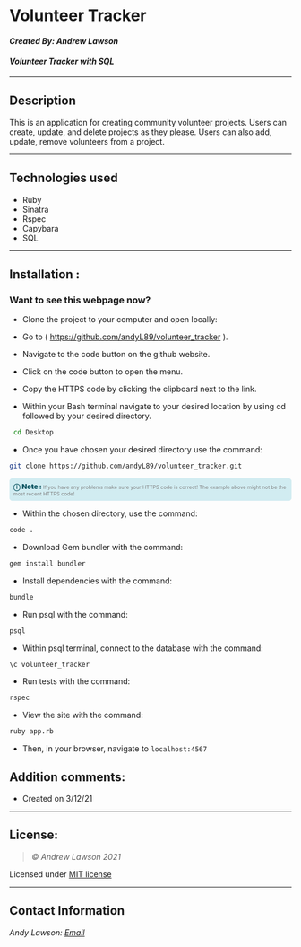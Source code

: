 # Volunteer Tracker
#### *Created By: Andrew Lawson*
#### *Volunteer Tracker with SQL*

* * *

## Description
This is an application for creating community volunteer projects. Users can create, update, and delete projects as they please. Users can also add, update, remove volunteers from a project.
* * *

## Technologies used
* Ruby
* Sinatra
* Rspec
* Capybara
* SQL

* * *


## Installation :
### Want to see this webpage now?

* Clone the project to your computer and open locally:

* Go to ( https://github.com/andyL89/volunteer_tracker ).

*  Navigate to the code button on the github website.

* Click on the code button to open the menu.

- Copy the HTTPS code by clicking the clipboard next to the link.

- Within your Bash terminal navigate to your desired location by using cd followed by your desired directory.

```bash
 cd Desktop
```

- Once you have chosen your desired directory use the command:
```bash
git clone https://github.com/andyL89/volunteer_tracker.git
```

<div
  style="
    background-color: #d1ecf1;
    color: grey; padding: 6px;
    font-size: 9px;
    border-radius: 5px;
    border: 1px solid #d4ecf1;
    margin-bottom: 12px"
>
  <span
    style="
      font-size: 12px;
      font-weight: 600;
      color: #0c5460;"
  >
    ⓘ
  </span>
  <span
    style="
      font-size: 12px;
      font-weight: 900;
      color: #0c5460;
      margin-bottom: 24px"
  >
    Note :
  </span>
  If you have any problems make sure your HTTPS code is correct! The example above might not be the most recent HTTPS code!
</div>


* Within the chosen directory, use the command:

``` bash
code .
```

* Download Gem bundler with the command:

``` bash
gem install bundler
```

* Install dependencies with the command:

``` bash
bundle
```

* Run psql with the command:

``` bash
psql
```

* Within psql terminal, connect to the database with the command:

``` bash
\c volunteer_tracker
```

* Run tests with the command:

``` bash
rspec
```

* View the site with the command:

``` bash
ruby app.rb
```

* Then, in your browser, navigate to `localhost:4567`

## Addition comments:
* Created on 3/12/21

* * *

## License:
> *&copy; Andrew Lawson 2021*

Licensed under [MIT license](https://mit-license.org/)

* * *

## Contact Information
_Andy Lawson: [Email](alawson89@gmail.com)_